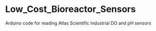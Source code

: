 # Low_Cost_Bioreactor_Sensors
Arduino code for reading Atlas Scientific industrial DO and pH sensors
